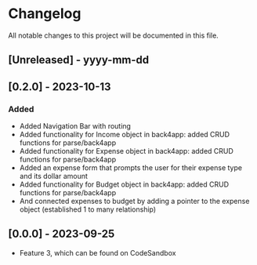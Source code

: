 # Changelog

All notable changes to this project will be documented in this file.

## [Unreleased] - yyyy-mm-dd

## [0.2.0] - 2023-10-13

### Added

- Added Navigation Bar with routing
- Added functionality for Income object in back4app: added CRUD functions for parse/back4app
- Added functionality for Expense object in back4app: added CRUD functions for parse/back4app
- Added an expense form that prompts the user for their expense type and its dollar amount
- Added functionality for Budget object in back4app: added CRUD functions for parse/back4app
- And connected expenses to budget by adding a pointer to the expense object (established 1 to many relationship)
 
## [0.0.0] - 2023-09-25
- Feature 3, which can be found on CodeSandbox